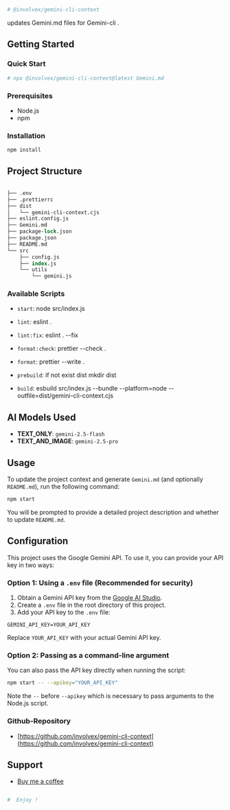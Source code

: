 #

```zsh
# @involvex/gemini-cli-context
 ```

updates Gemini.md files for Gemini-cli .

## Getting Started

### Quick Start

```bash
# npx @involvex/gemini-cli-context@latest Gemini.md 
```

### Prerequisites

- Node.js
- npm

### Installation

```sh
npm install

```

## Project Structure

``` ps

├── .env
├── .prettierrc
├── dist
│   └── gemini-cli-context.cjs
├── eslint.config.js
├── Gemini.md
├── package-lock.json
├── package.json
├── README.md
└── src
    ├── config.js
    ├── index.js
    └── utils
        └── gemini.js

```

### Available Scripts

- `start`:
node src/index.js

- `lint`:
eslint .

- `lint:fix`:
eslint . --fix

- `format:check`:
prettier --check .

- `format`:
prettier --write .

- `prebuild`:
if not exist dist mkdir dist

- `build`:
esbuild src/index.js --bundle --platform=node --outfile=dist/gemini-cli-context.cjs

## AI Models Used

- **TEXT_ONLY**: `gemini-2.5-flash`
- **TEXT_AND_IMAGE**: `gemini-2.5-pro`

## Usage

To update the project context and generate `Gemini.md` (and optionally `README.md`), run the following command:

```sh
npm start
```

You will be prompted to provide a detailed project description and whether to update `README.md`.

## Configuration

This project uses the Google Gemini API. To use it, you can provide your API key in two ways:

### Option 1: Using a `.env` file (Recommended for security)

1. Obtain a Gemini API key from the [Google AI Studio](https://aistudio.google.com/app/apikey).
2. Create a `.env` file in the root directory of this project.
3. Add your API key to the `.env` file:

``` .env
GEMINI_API_KEY=YOUR_API_KEY
```

Replace `YOUR_API_KEY` with your actual Gemini API key.

### Option 2: Passing as a command-line argument

You can also pass the API key directly when running the script:

```sh
npm start -- --apikey="YOUR_API_KEY"

```

Note the `--` before `--apikey` which is necessary to pass arguments to the Node.js script.

### Github-Repository

- [https://github.com/involvex/gemini-cli-context](https://github.com/involvex/gemini-cli-context)

## Support

- [Buy me a coffee](https://buymeacoffee.com/involvex)

```bash

#  Enjoy ! 

```
